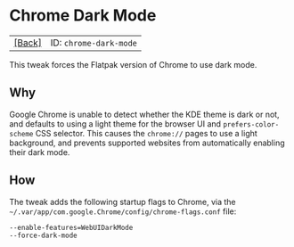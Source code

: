 # Chrome Dark Mode
<table><tr><td><a href="../../README.md">[Back]</a></td><td>ID: <code>chrome-dark-mode</code></td></tr></table>

This tweak forces the Flatpak version of Chrome to use dark mode.

## Why

Google Chrome is unable to detect whether the KDE theme is dark or not, and defaults to using a light theme for the browser UI and `prefers-color-scheme` CSS selector. This causes the `chrome://` pages to use a light background, and prevents supported websites from automatically enabling their dark mode.

## How

The tweak adds the following startup flags to Chrome, via the `~/.var/app/com.google.Chrome/config/chrome-flags.conf` file:

```
--enable-features=WebUIDarkMode
--force-dark-mode
```
